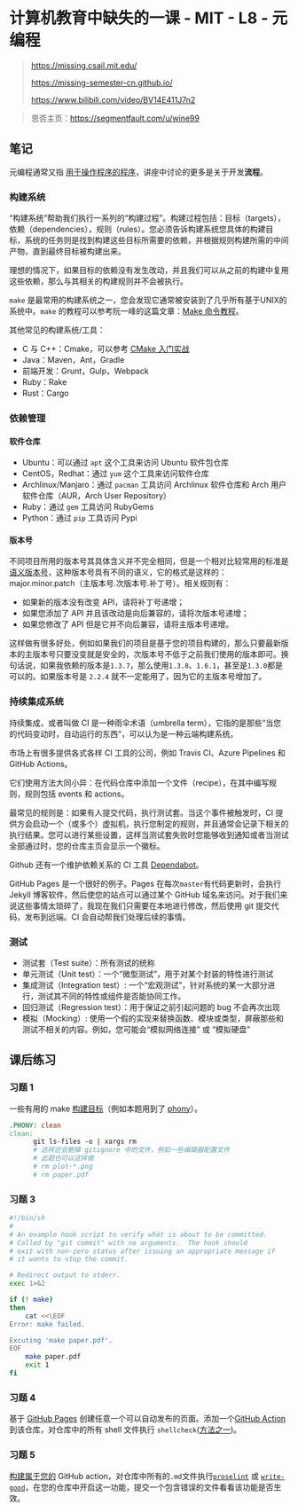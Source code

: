 # 计算机教育中缺失的一课 - MIT - L8 - 元编程

> https://missing.csail.mit.edu/
>
> https://missing-semester-cn.github.io/
>
> https://www.bilibili.com/video/BV14E411J7n2

> 思否主页：https://segmentfault.com/u/wine99

## 笔记

元编程通常又指 [用于操作程序的程序](https://en.wikipedia.org/wiki/Metaprogramming)，讲座中讨论的更多是关于开发**流程**。

### 构建系统

“构建系统”帮助我们执行一系列的“构建过程”。构建过程包括：目标（targets），依赖（dependencies），规则（rules）。您必须告诉构建系统您具体的构建目标，系统的任务则是找到构建这些目标所需要的依赖，并根据规则构建所需的中间产物，直到最终目标被构建出来。

理想的情况下，如果目标的依赖没有发生改动，并且我们可以从之前的构建中复用这些依赖，那么与其相关的构建规则并不会被执行。

`make` 是最常用的构建系统之一，您会发现它通常被安装到了几乎所有基于UNIX的系统中。`make` 的教程可以参考阮一峰的这篇文章：[Make 命令教程](https://www.ruanyifeng.com/blog/2015/02/make.html)。

其他常见的构建系统/工具：

- C 与 C++：Cmake，可以参考 [CMake 入门实战](https://www.hahack.com/codes/cmake/)
- Java：Maven，Ant，Gradle
- 前端开发：Grunt，Gulp，Webpack
- Ruby：Rake
- Rust：Cargo


### 依赖管理

#### 软件仓库

- Ubuntu：可以通过 `apt` 这个工具来访问 Ubuntu 软件包仓库
- CentOS，Redhat：通过 `yum` 这个工具来访问软件仓库
- Archlinux/Manjaro：通过 `pacman` 工具访问 Archlinux 软件仓库和 Arch 用户软件仓库（AUR，Arch User Repository）
- Ruby：通过 `gem` 工具访问 RubyGems
- Python：通过 `pip` 工具访问 Pypi

#### 版本号

不同项目所用的版本号其具体含义并不完全相同，但是一个相对比较常用的标准是[语义版本号](https://semver.org/)，这种版本号具有不同的语义，它的格式是这样的：major.minor.patch（主版本号.次版本号.补丁号）。相关规则有：

*   如果新的版本没有改变 API，请将补丁号递增；
*   如果您添加了 API 并且该改动是向后兼容的，请将次版本号递增；
*   如果您修改了 API 但是它并不向后兼容，请将主版本号递增。

这样做有很多好处，例如如果我们的项目是基于您的项目构建的，那么只要最新版本的主版本号只要没变就是安全的，次版本号不低于之前我们使用的版本即可。换句话说，如果我依赖的版本是`1.3.7`，那么使用`1.3.8`、`1.6.1`，甚至是`1.3.0`都是可以的。如果版本号是 `2.2.4` 就不一定能用了，因为它的主版本号增加了。

### 持续集成系统

持续集成，或者叫做 CI 是一种雨伞术语（umbrella term），它指的是那些“当您的代码变动时，自动运行的东西”，可以认为是一种云端构建系统。

市场上有很多提供各式各样 CI 工具的公司，例如 Travis CI、Azure Pipelines 和 GitHub Actions。

它们使用方法大同小异：在代码仓库中添加一个文件（recipe），在其中编写规则，规则包括 events 和 actions。

最常见的规则是：如果有人提交代码，执行测试套。当这个事件被触发时，CI 提供方会启动一个（或多个）虚拟机，执行您制定的规则，并且通常会记录下相关的执行结果。您可以进行某些设置，这样当测试套失败时您能够收到通知或者当测试全部通过时，您的仓库主页会显示一个徽标。

Github 还有一个维护依赖关系的 CI 工具 [Dependabot](https://dependabot.com/)。

GitHub Pages 是一个很好的例子。Pages 在每次`master`有代码更新时，会执行 Jekyll 博客软件，然后使您的站点可以通过某个 GitHub 域名来访问。对于我们来说这些事情太琐碎了，我现在我们只需要在本地进行修改，然后使用 git 提交代码，发布到远端。CI 会自动帮我们处理后续的事情。

### 测试

*   测试套（Test suite）：所有测试的统称
*   单元测试（Unit test）：一个“微型测试”，用于对某个封装的特性进行测试
*   集成测试（Integration test）: 一个“宏观测试”，针对系统的某一大部分进行，测试其不同的特性或组件是否能协同工作。
*   回归测试（Regression test）：用于保证之前引起问题的 bug 不会再次出现
*   模拟（Mocking）: 使用一个假的实现来替换函数、模块或类型，屏蔽那些和测试不相关的内容。例如，您可能会“模拟网络连接” 或 “模拟硬盘”

## 课后练习

### 习题 1

一些有用的 make [构建目标](https://www.gnu.org/software/make/manual/html_node/Standard-Targets.html#Standard-Targets)（例如本题用到了 [phony](https://www.gnu.org/software/make/manual/html_node/Phony-Targets.html)）。

```makefile
.PHONY: clean
clean:
      git ls-files -o | xargs rm
      # 这样还会删掉 gitignore 中的文件，例如一些编辑器配置文件
      # 此题也可以这样做
      # rm plot-*.png
      # rm paper.pdf
```

### 习题 3

```bash
#!/bin/sh
#
# An example hook script to verify what is about to be committed.
# Called by "git commit" with no arguments.  The hook should
# exit with non-zero status after issuing an appropriate message if
# it wants to stop the commit.

# Redirect output to stderr.
exec 1>&2

if (! make)
then
    cat <<\EOF
Error: make failed.

Excuting 'make paper.pdf'.
EOF
    make paper.pdf
    exit 1
fi
```

### 习题 4

基于 [GitHub Pages](https://help.github.com/en/actions/automating-your-workflow-with-github-actions) 创建任意一个可以自动发布的页面。添加一个[GitHub Action](https://github.com/features/actions) 到该仓库，对仓库中的所有 shell 文件执行 `shellcheck`([方法之一](https://github.com/marketplace/actions/shellcheck))。

### 习题 5

[构建属于您的](https://help.github.com/en/actions/automating-your-workflow-with-github-actions/building-actions) GitHub action，对仓库中所有的`.md`文件执行[`proselint`](http://proselint.com/) 或 [`write-good`](https://github.com/btford/write-good)，在您的仓库中开启这一功能，提交一个包含错误的文件看看该功能是否生效。
